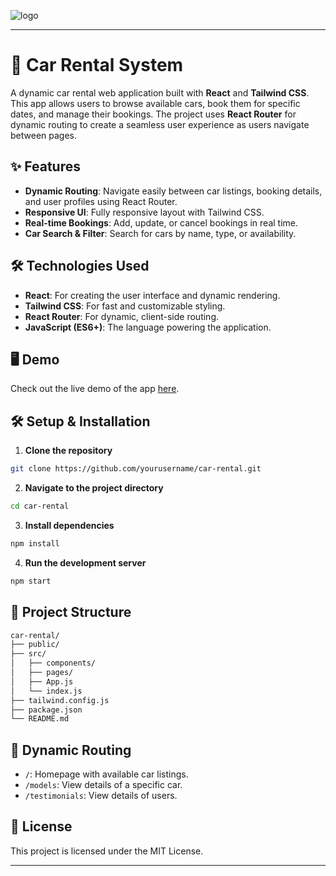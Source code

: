 ![logo](https://github.com/user-attachments/assets/ab649943-26de-4049-8c5a-0015ac51a809)

---

# 🚗 Car Rental System

A dynamic car rental web application built with **React** and **Tailwind CSS**. This app allows users to browse available cars, book them for specific dates, and manage their bookings. The project uses **React Router** for dynamic routing to create a seamless user experience as users navigate between pages.

## ✨ Features

- **Dynamic Routing**: Navigate easily between car listings, booking details, and user profiles using React Router.
- **Responsive UI**: Fully responsive layout with Tailwind CSS.
- **Real-time Bookings**: Add, update, or cancel bookings in real time.
- **Car Search & Filter**: Search for cars by name, type, or availability.

## 🛠️ Technologies Used

- **React**: For creating the user interface and dynamic rendering.
- **Tailwind CSS**: For fast and customizable styling.
- **React Router**: For dynamic, client-side routing.
- **JavaScript (ES6+)**: The language powering the application.

## 🖥️ Demo

Check out the live demo of the app [here](https://car-rental-pcexwfwvp-devrahuls.vercel.app/).


## 🛠️ Setup & Installation

1. **Clone the repository**

```bash
git clone https://github.com/yourusername/car-rental.git
```

2. **Navigate to the project directory**

```bash
cd car-rental
```

3. **Install dependencies**

```bash
npm install
```

4. **Run the development server**

```bash
npm start
```

## 📁 Project Structure

```bash
car-rental/
├── public/
├── src/
│   ├── components/
│   ├── pages/
│   ├── App.js
│   └── index.js
├── tailwind.config.js
├── package.json
└── README.md
```

## 🔄 Dynamic Routing

- `/`: Homepage with available car listings.
- `/models`: View details of a specific car.
- `/testimonials`: View details of users.

## 📝 License

This project is licensed under the MIT License.

---

